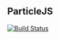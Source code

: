 ## ParticleJS

[![Build Status](https://travis-ci.org/abe33/particlejs.png?branch=master)](https://travis-ci.org/abe33/particlejs)

